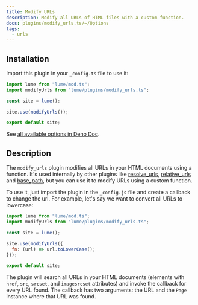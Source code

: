 ```yaml
---
title: Modify URLs
description: Modify all URLs of HTML files with a custom function.
docs: plugins/modify_urls.ts/~/Options
tags:
  - urls
---
```


## Installation

Import this plugin in your `_config.ts` file to use it:

```js
import lume from "lume/mod.ts";
import modifyUrls from "lume/plugins/modify_urls.ts";

const site = lume();

site.use(modifyUrls());

export default site;
```

See
[all available options in Deno Doc](https://doc.deno.land/https/deno.land/x/lume/plugins/modify_urls.ts/~/Options).

## Description

The `modify_urls` plugin modifies all URLs in your HTML documents using a
function. It's used internally by other plugins like
[resolve_urls](resolve_urls.md), [relative_urls](relative_urls.md) and
[base_path](base_path.md), but you can use it to modify URLs using a custom
function.

To use it, just import the plugin in the `_config.js` file and create a callback
to change the url. For example, let's say we want to convert all URLs to
lowercase:

```js
import lume from "lume/mod.ts";
import modifyUrls from "lume/plugins/modify_urls.ts";

const site = lume();

site.use(modifyUrls({
  fn: (url) => url.toLowerCase();
}));

export default site;
```

The plugin will search all URLs in your HTML documents (elements with `href`,
`src`, `srcset`, and `imagesrcset` attributes) and invoke the callback for every
URL found. The callback has two arguments: the URL and the `Page` instance where
that URL was found.
